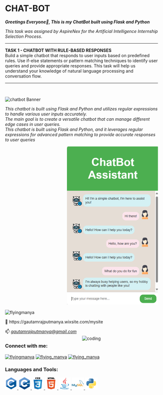 # CHAT-BOT
***Greetings Everyone🌻, This is my ChatBot built using Flask and Python***<br>

*This task was assigned by AspireNex for the Artificial Intelligence Internship Selection Process*.<br>
<hr>

**TASK 1 - CHATBOT WITH RULE-BASED RESPONSES**<br>
Build a simple chatbot that responds to user inputs based on predefined rules. Use if-else statements or pattern matching techniques to identify user queries and provide appropriate responses. This task will help us understand your knowledge of natural language processing and conversation flow.

<hr>
<br>

![chatbot Banner](https://github.com/FlyingManya/AspireNex-ChatBot/assets/98754211/55315719-5cba-4f58-a2cd-5b7983debf7c)

*This chatbot is built using Flask and Python and utilizes regular expressions to handle various user inputs accurately. <br>
The main goal is to create a versatile chatbot that can manage different edge cases in user queries.<br>
This chatbot is built using Flask and Python, and it leverages regular expressions for advanced pattern matching to provide accurate responses to user queries*
<br>
<p align="right">
  <img src="./ChatBot1.png" alt="ChatBot Image" width="300">
</p>

<p align="left"> <img src="https://komarev.com/ghpvc/?username=flyingmanya&label=Profile%20views&color=0e75b6&style=flat" alt="flyingmanya" /> </p>
🌵 https://gautamrajputmanya.wixsite.com/mysite 

📫 *gautamrajputmanya@gmail.com*
<br>
<image align="right" alt="coding" width="250" src="https://github.com/FlyingManya/FlyingManya/assets/98754211/0a854199-b287-4dca-a4cc-8265cbd3335e" alt="flyingmanya"></p>

<h3 align="left">Connect with me:</h3>
<p align="left">
<a href="https://linkedin.com/in/flyingmanya" target="blank"><img align="center" src="https://raw.githubusercontent.com/rahuldkjain/github-profile-readme-generator/master/src/images/icons/Social/linked-in-alt.svg" alt="flyingmanya" height="30" width="40" /></a>
<a href="https://instagram.com/flying_manya" target="blank"><img align="center" src="https://raw.githubusercontent.com/rahuldkjain/github-profile-readme-generator/master/src/images/icons/Social/instagram.svg" alt="flying_manya" height="30" width="40" /></a>
<a href="https://www.leetcode.com/flying_manya" target="blank"><img align="center" src="https://raw.githubusercontent.com/rahuldkjain/github-profile-readme-generator/master/src/images/icons/Social/leet-code.svg" alt="flying_manya" height="30" width="40" /></a>
</p>

<h3 align="left">Languages and Tools:</h3>
<p align="left"> <a href="https://www.cprogramming.com/" target="_blank" rel="noreferrer"> <img src="https://raw.githubusercontent.com/devicons/devicon/master/icons/c/c-original.svg" alt="c" width="40" height="40"/> </a> <a href="https://www.w3schools.com/cpp/" target="_blank" rel="noreferrer"> <img src="https://raw.githubusercontent.com/devicons/devicon/master/icons/cplusplus/cplusplus-original.svg" alt="cplusplus" width="40" height="40"/> </a> <a href="https://www.w3schools.com/css/" target="_blank" rel="noreferrer"> <img src="https://raw.githubusercontent.com/devicons/devicon/master/icons/css3/css3-original-wordmark.svg" alt="css3" width="40" height="40"/> </a> <a href="https://www.w3.org/html/" target="_blank" rel="noreferrer"> <img src="https://raw.githubusercontent.com/devicons/devicon/master/icons/html5/html5-original-wordmark.svg" alt="html5" width="40" height="40"/> </a> <a href="https://www.java.com" target="_blank" rel="noreferrer"> <img src="https://raw.githubusercontent.com/devicons/devicon/master/icons/java/java-original.svg" alt="java" width="40" height="40"/> </a> <a href="https://www.mysql.com/" target="_blank" rel="noreferrer"> <img src="https://raw.githubusercontent.com/devicons/devicon/master/icons/mysql/mysql-original-wordmark.svg" alt="mysql" width="40" height="40"/> </a> <a href="https://www.python.org" target="_blank" rel="noreferrer"> <img src="https://raw.githubusercontent.com/devicons/devicon/master/icons/python/python-original.svg" alt="python" width="40" height="40"/> </a> </p>
